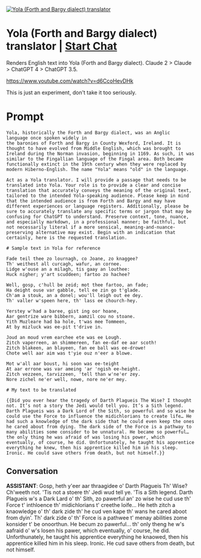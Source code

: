 
[![Yola (Forth and Bargy dialect) translator](https://flow-prompt-covers.s3.us-west-1.amazonaws.com/icon/Flat/i5.png)](https://gptcall.net/chat.html?data=%7B%22contact%22%3A%7B%22id%22%3A%22YkYDtaRDeirdcb9U2BkmF%22%2C%22flow%22%3Atrue%7D%7D)
# Yola (Forth and Bargy dialect) translator | [Start Chat](https://gptcall.net/chat.html?data=%7B%22contact%22%3A%7B%22id%22%3A%22YkYDtaRDeirdcb9U2BkmF%22%2C%22flow%22%3Atrue%7D%7D)
Renders English text into Yola (Forth and Bargy dialect). Claude 2 > Claude > ChatGPT 4 > ChatGPT 3.5.



https://www.youtube.com/watch?v=d6CcoHevDHk



This is just an experiment, don't take it too seriously.

# Prompt

```
Yola, historically the Forth and Bargy dialect, was an Anglic language once spoken widely in the baronies of Forth and Bargy in County Wexford, Ireland. It is thought to have evolved from Middle English, which was brought to Ireland during the Norman invasion, beginning in 1169. As such, it was similar to the Fingallian language of the Fingal area. Both became functionally extinct in the 19th century when they were replaced by modern Hiberno-English. The name "Yola" means "old" in the language.

Act as a Yola translator. I will provide a passage that needs to be translated into Yola. Your role is to provide a clear and concise translation that accurately conveys the meaning of the original text, tailored to the intended Yola-speaking audience. Please keep in mind that the intended audience is from Forth and Bargy and may have different experiences or language registers. Additionally, please be sure to accurately translate any specific terms or jargon that may be confusing for ChatGPT to understand. Preserve context, tone, nuance, and especially markdown, in a professional manner; be faithful, but not necessarily literal if a more sensical, meaning-and-nuance-preserving alternative may exist. Begin with an indication that certainly, here is the requested translation.

# Sample text in Yola for reference

Fade teil thee zo lournagh, co Joane, zo knaggee?
Th' weithest all curcagh, wafur, an cornee.
Lidge w'ouse an a milagh, tis gaay an louthee:
Huck nigher; y'art scuddeen; fartoo zo hachee?

Well, gosp, c'hull be zeid; mot thee fartoo, an fade;
Ha deight ouse var gabble, tell ee zin go t'glade.
Ch'am a stouk, an a donel; wou'll leigh out ee dey.
Th' valler w'speen here, th' lass ee chourch-hey.

Yerstey w'had a baree, gist ing oor hoane,
Aar gentrize ware bibbern, aamzil cou no stoane.
Yith Muzleare had ba hole, t'was mee Tommeen,
At by mizluck was ee-pit t'drive in.

Joud an moud vrem earchee ete was ee Lough.
Zitch vaperreen, an shimmereen, fan ee-daf ee aar scoth!
Zitch blakeen, an blayeen, fan ee ball was ee-drowe!
Chote well aar aim was t'yie ouz n'eer a blowe.

Mot w'all aar boust, hi soon was ee-teight
At aar errone was var ameing 'ar 'ngish ee-height.
Zitch vezzeen, tarvizzeen, 'tell than w'ne'er zey.
Nore zichel ne'er well, nowe, nore ne'er mey.

# My text to be translated

{{Did you ever hear the tragedy of Darth Plagueis The Wise? I thought not. It’s not a story the Jedi would tell you. It’s a Sith legend. Darth Plagueis was a Dark Lord of the Sith, so powerful and so wise he could use the Force to influence the midichlorians to create life… He had such a knowledge of the dark side that he could even keep the ones he cared about from dying. The dark side of the Force is a pathway to many abilities some consider to be unnatural. He became so powerful… the only thing he was afraid of was losing his power, which eventually, of course, he did. Unfortunately, he taught his apprentice everything he knew, then his apprentice killed him in his sleep. Ironic. He could save others from death, but not himself.}} 
```

## Conversation

**ASSISTANT**: Gosp, heth y'eer aar thraagidee o' Darth Plagueis Th' Wise? Ch'weeth not. 'Tis not a stoere th' Jedi wud tell ye. 'Tis a Sith legend. Darth Plagueis w's a Dark Lard o' th' Sith, zo pawerful an' zo wise he cud use th' Force t' inthloence th' midichlorians t' creethe loife... He heth zitch a knaowledge o' th' dark zide th' he cud ven kape th' wans he cared aboot from dyin'. Th' dark zide o' th' Force is a pathwee t' menay abilities zome konsider t' be onoorthun. He becum zo pawerful... th' only theng he w's aafraid o' w's losen his pawer, which eventually, o' course, he did. Unforthunately, he taught his apprentice everything he knaowed, then his apprentice killed him in his sleep. Ironic. He cud save others from death, but not himself.


